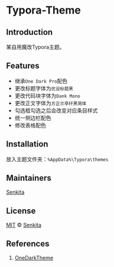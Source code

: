 # Typora-Theme

## Introduction

某自用魔改Typora主题。

## Features

* 继承`One Dark Pro`配色
* 更改标题字体为`优设标题黑`
* 更改代码块字体为`Dank Mono`
* 更改正文字体为`方正兰亭纤黑简体`
* 勾选框勾选之后会改变对应条目样式
* 统一侧边栏配色
* 修改表格配色

## Installation

放入主题文件夹：`%AppData%\Typora\themes`
## Maintainers

[Senkita](https://github.com/Senkita)

## License

[MIT](https://github.com/DeerChen/Typora-Theme/blob/main/LICENSE) © [Senkita](https://github.com/Senkita)

## References
1. [OneDarkTheme](http://theme.typora.io/theme/OneDark/)
